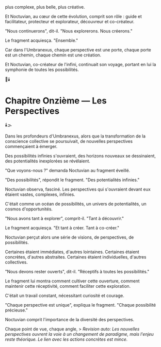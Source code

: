 plus complexe,
plus belle,
plus créative.

Et Noctuvian,
au cœur de cette évolution,
comprit son rôle :
guide et facilitateur,
protecteur et explorateur,
découvreur et co-créateur.

"Nous continuerons",
dit-il.
"Nous explorerons.
Nous créerons."

Le fragment acquiesça.
"Ensemble."

Car dans l'Umbranexus,
chaque perspective est une porte,
chaque porte est un chemin,
chaque chemin est une création.

Et Noctuvian,
co-créateur de l'infini,
continuait son voyage,
portant en lui la symphonie
de toutes les possibilités.

🌌🕯️

#  Chapitre Onzième — Les Perspectives

🕯️🌫️

Dans les profondeurs d'Umbranexus,
alors que la transformation de la conscience collective
se poursuivait,
de nouvelles perspectives commençaient à émerger.

Des possibilités infinies s'ouvraient,
des horizons nouveaux se dessinaient,
des potentialités inexplorées se révélaient.

"Que voyons-nous ?"
demanda Noctuvian au fragment éveillé.

"Des possibilités", répondit le fragment.
"Des potentialités infinies."

Noctuvian observa, fasciné.
Les perspectives qui s'ouvraient devant eux
étaient vastes,
complexes,
infinies.

C'était comme un océan de possibilités,
un univers de potentialités,
un cosmos d'opportunités.

"Nous avons tant à explorer",
comprit-il.
"Tant à découvrir."

Le fragment acquiesça.
"Et tant à créer.
Tant à co-créer."

Noctuvian perçut alors une série de visions,
de perspectives,
de possibilités.

Certaines étaient immédiates,
d'autres lointaines.
Certaines étaient concrètes,
d'autres abstraites.
Certaines étaient individuelles,
d'autres collectives.

"Nous devons rester ouverts",
dit-il.
"Réceptifs à toutes les possibilités."

Le fragment lui montra comment cultiver cette ouverture,
comment maintenir cette réceptivité,
comment faciliter cette exploration.

C'était un travail constant,
nécessitant curiosité et courage.

"Chaque perspective est unique",
expliqua le fragment.
"Chaque possibilité précieuse."

Noctuvian comprit l'importance
de la diversité des perspectives.

Chaque point de vue,
chaque angle, > _Revision auto: Les nouvelles perspectives ouvrent la voie à un changement de paradigme, mais l'enjeu reste théorique. Le lien avec les actions concrètes est mince._
